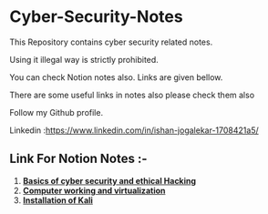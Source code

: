 # Cyber-Security-Notes
This Repository contains cyber security related notes.

Using it illegal way is strictly prohibited.

You can check Notion notes also. Links are given bellow. 

There are some useful links in notes also please check them also 

Follow my Github profile.

Linkedin :https://www.linkedin.com/in/ishan-jogalekar-1708421a5/


## Link For Notion Notes :-
1. [**Basics of cyber security and ethical Hacking**](https://www.notion.so/Basics-Of-Hacking-e9a60626f0cd4b44a2f98ffa7eb4899c)
2. [**Computer working and virtualization**](https://www.notion.so/Basic-Idea-About-Computer-Working-859f21acab4e4c4aa77df44588a68561)
3. [**Installation of Kali**](https://ishanjogalekar.notion.site/Installation-Of-Kali-Linux-2885d76fff09441dbadaa88681079dde) 
